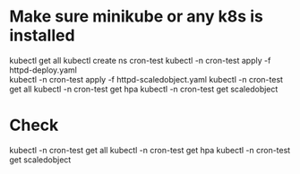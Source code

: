 # Make sure minikube or any k8s is installed
kubectl get all
kubectl create ns cron-test
kubectl -n cron-test apply -f httpd-deploy.yaml  
kubectl -n cron-test apply -f httpd-scaledobject.yaml 
kubectl -n cron-test get all 
kubectl -n cron-test get hpa
kubectl -n cron-test get scaledobject

# Check
kubectl -n cron-test get all
kubectl -n cron-test get hpa
kubectl -n cron-test get scaledobject

